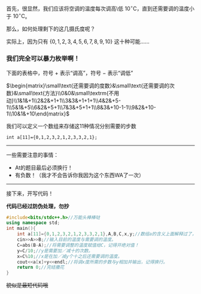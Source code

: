 首先，很显然，我们应该将空调的温度每次调高\低 $10^{\circ}\text{C}$，直到还需要调的温度小于 $10^{\circ}\text{C}$。

那么，如何处理剩下的这几摄氏度呢？

实际上，因为只有 $\{0,1,2,3,4,5,6,7,8,9,10\}$ 这十种可能......

### 我们完全可以暴力枚举啊！

下面的表格中，符号 $+$ 表示“调高”，符号 $-$ 表示“调低”

$\begin{matrix}\small\text{还需要调的度数}&\small\text{还需要调的次数}&\small\text{方法}\\0&0&\small\textrm{不用动}\\1&1&+1\\2&2&+1+1\\3&3&+1+1+1\\4&2&+5-1\\5&1&+5\\6&2&+5+1\\7&3&+5+1+1\\8&3&+10-1-1\\9&2&+10-1\\10&1&+10\end{matrix}$

我们可以定义一个数组来存储这$11$种情况分别需要的步数

`int a[11]={0,1,2,3,2,1,2,3,3,2,1};`
***
一些需要注意的事情：

* At的题目最后必须换行！
* 有负数！（我才不会告诉你我因为这个东西WA了一次）

***
接下来，开写代码！

**代码已经过防伪处理，勿抄**

```cpp
#include<bits/stdc++.h>//万能头棒棒哒
using namespace std;
int main(){
	int a[11]={0,1,2,3,2,1,2,3,3,2,1},A,B,C,x,y;//数组a的含义上面解释过了，A,B同题意，C是A与B的差，x,y后面会解释。
	cin>>A>>B;//输入目前的温度与需要调的温度。
	C=abs(B-A);//将需要调整的温度赋值给C，记得开绝对值！
	y=C/10;//y是需要加／减十的次数。
	x=C%10;//x是在加／减y个十之后还需要调的温度。
	cout<<a[x]+y<<endl;//将调x度所需的步数与y相加并输出，记得换行。
	return 0;//完结撒花
}
```
~~貌似是最短代码哦~~